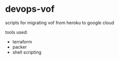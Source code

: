 # devops-vof
scripts for migrating vof from heroku to google cloud

tools used:
- terraform
- packer
- shell scripting 
